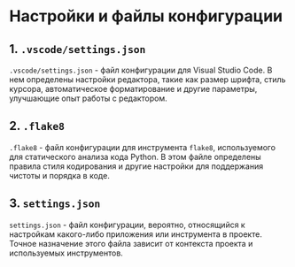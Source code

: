 # Настройки и файлы конфигурации

## 1. `.vscode/settings.json`

`.vscode/settings.json` - файл конфигурации для Visual Studio Code. В нем определены настройки редактора, такие как размер шрифта, стиль курсора, автоматическое форматирование и другие параметры, улучшающие опыт работы с редактором.

## 2. `.flake8`

`.flake8` - файл конфигурации для инструмента `flake8`, используемого для статического анализа кода Python. В этом файле определены правила стиля кодирования и другие настройки для поддержания чистоты и порядка в коде.

## 3. `settings.json`

`settings.json` - файл конфигурации, вероятно, относящийся к настройкам какого-либо приложения или инструмента в проекте. Точное назначение этого файла зависит от контекста проекта и используемых инструментов.
